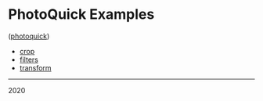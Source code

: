 # PhotoQuick Examples

([photoquick](https://github.com/ImageProcessing-ElectronicPublications/photoquick))


* [crop](./crop)
* [filters](./filters)
* [transform](./transform)

----

2020
